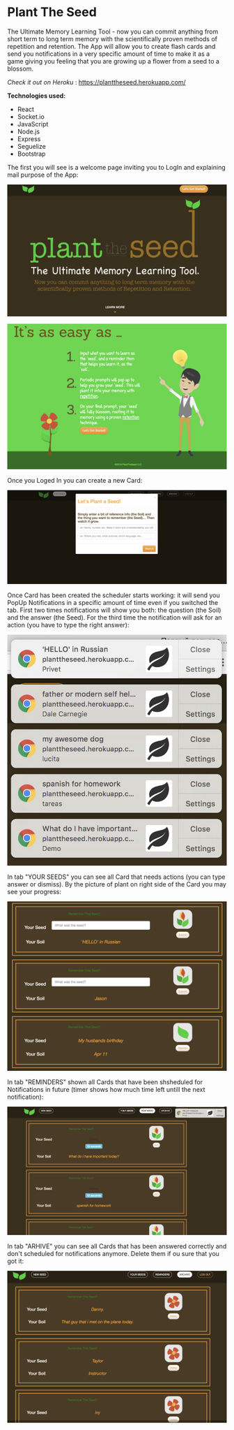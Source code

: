 # 
# Plant The Seed 

The Ultimate Memory Learning Tool - now you can commit anything from short term to long term memory with the scientifically proven methods of repetition and retention. The App will allow you to create flash cards and send you notifications in a very  specific amount of time to make it as a game giving you feeling that you are growing up a flower from a seed to a blossom.

*Check it out on Heroku* :  https://planttheseed.herokuapp.com/

**Technologies used:**
* React
* Socket.io
* JavaScript
* Node.js
* Express
* Seguelize
* Bootstrap

The first you will see is a welcome page inviting you to LogIn and explaining mail purpose of the App:

![HomePage](/client/public/images/homepage1.png)

![HomePage](/client/public/images/homepage2.png)


Once you Loged In you can create a new Card:


![Create a Card](./client/public/images/createNewCard.png)






Once Card has been created the scheduler starts working: it will send you PopUp Notifications in a specific amount of time even if you switched the tab. First two times notifications will show you both: the question (the Soil) and the answer (the Seed). For the third time the notification will ask for an action (you have to type the right answer):


![popUps](/client/public/images/popUps.png)







In tab "YOUR SEEDS" you can see all Card that needs actions (you can type answer or dismiss). By the picture of plant on right side of the Card you may see your progress:


![yourSeeds](/client/public/images/yourSeeds.png)






In tab "REMINDERS" shown all Cards that have been shsheduled for Notifications in future (timer shows how much time left untill the next notification):


![reminders](/client/public/images/reminders.png)






In tab "ARHIVE" you can see all Cards that has been answered correctly and don't scheduled for notifications anymore. Delete them if ou sure that you got it:

![arhive](/client/public/images/Arhive.png)

